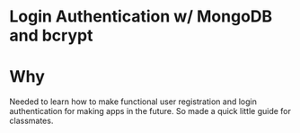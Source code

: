 # Login Authentication w/ MongoDB and bcrypt

# Why

Needed to learn how to make functional user registration and login authentication for making apps in the future. So made a quick little guide for classmates.

